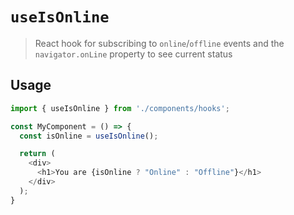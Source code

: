 # `useIsOnline`

> React hook for subscribing to `online`/`offline` events and the `navigator.onLine` property to see current status

## Usage

```js
import { useIsOnline } from './components/hooks';

const MyComponent = () => {
  const isOnline = useIsOnline();

  return (
    <div>
      <h1>You are {isOnline ? "Online" : "Offline"}</h1>
    </div>
  );
}
```